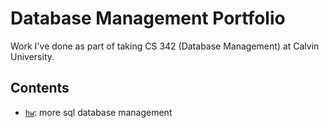 # Database Management Portfolio

Work I've done as part of taking CS 342 (Database Management) at Calvin University.

## Contents

- [`hw`](hw/): more sql database management
